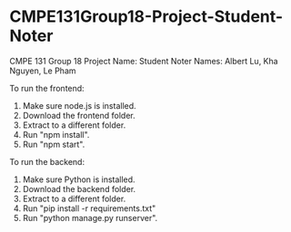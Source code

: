 # CMPE131Group18-Project-Student-Noter
CMPE 131 Group 18
Project Name: Student Noter
Names: Albert Lu, Kha Nguyen, Le Pham

To run the frontend:
1. Make sure node.js is installed.
2. Download the frontend folder.
3. Extract to a different folder.
4. Run "npm install".
5. Run "npm start".

To run the backend:
1. Make sure Python is installed.
2. Download the backend folder.
3. Extract to a different folder.
4. Run "pip install -r requirements.txt"
5. Run "python manage.py runserver".
